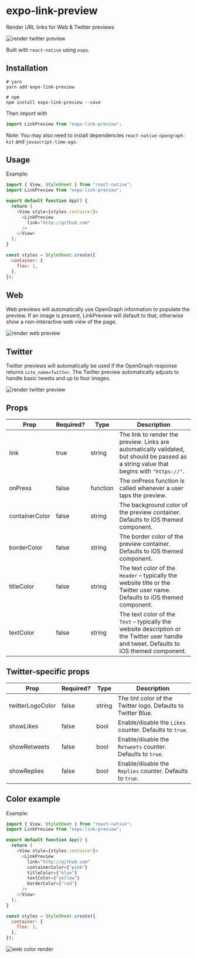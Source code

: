 # expo-link-preview
Render URL links for Web & Twitter previews

![render twitter preview](https://uploads-ssl.webflow.com/5f47fcf4fc81fecce371f46f/621c0ad206cdd4fe29a185c7_ezgif.com-gif-maker-4.gif)

Built with `react-native` using `expo`.

## Installation
```
# yarn
yarn add expo-link-preview

# npm
npm install expo-link-preview --save
```

Then import with
```js
import LinkPreview from "expo-link-preview";
```
Note: You may also need to install dependencies `react-native-opengraph-kit` and `javascript-time-ago`.


## Usage
Example:
```js
import { View, StyleSheet } from "react-native";
import LinkPreview from "expo-link-preview";

export default function App() {
  return (
    <View style={styles.container}>
      <LinkPreview
        link="http://github.com"
      />
    </View>
  );
}

const styles = StyleSheet.create({
  container: {
    flex: 1,
  },
});
```

## Web
Web previews will automatically use OpenGraph information to populate the preview. If an image is present, LinkPreview will default to that, otherwise show a non-interactive web view of the page.

![render web preview](https://uploads-ssl.webflow.com/5f162b0e0ce5746130d59063/621b0bfe86678f673850cb7a_Screen%20Shot%202022-02-26%20at%208.54.37%20PM.png)

## Twitter
Twitter previews will automatically be used if the OpenGraph response returns `site_name=Twitter`. The Twitter preview automatically adjusts to handle basic tweets and up to four images.

![render twitter preview](https://uploads-ssl.webflow.com/5f162b0e0ce5746130d59063/621b0bff3e9793fc17565d26_Screen%20Shot%202022-02-26%20at%208.54.59%20PM.png)

## Props
| Prop | Required? | Type | Description |
| --- | --- | --- | ---------- |
| link | true | string | The link to render the preview. Links are automatically validated, but should be passed as a string value that begins with `"https://"`. |
| onPress | false | function | The onPress function is called whenever a user taps the preview. |
| containerColor | false | string | The background color of the preview container. Defaults to iOS themed component. |
| borderColor | false | string | The border color of the preview container. Defaults to iOS themed component. |
| titleColor | false | string | The text color of the `Header` – typically the website title or the Twitter user name. Defaults to iOS themed component. |
| textColor | false | string | The text color of the `Text` – typically the website description or the Twitter user handle and tweet. Defaults to iOS themed component. |

## Twitter-specific props
| Prop | Required? | Type | Description |
| --- | --- | --- | ---------- |
| twitterLogoColor | false | string | The tint color of the Twitter logo. Defaults to Twitter Blue. |
| showLikes | false | bool | Enable/disable the `Likes` counter. Defaults to `true`. |
| showRetweets | false | bool | Enable/disable the `Retweets` counter. Defaults to `true`. |
| showReplies | false | bool | Enable/disable the `Replies` counter. Defaults to `true`. |

## Color example
Example:
```js
import { View, StyleSheet } from "react-native";
import LinkPreview from "expo-link-preview";

export default function App() {
  return (
    <View style={styles.container}>
      <LinkPreview
        link="http://github.com"
        containerColor={"pink"}
        titleColor={"blue"}
        textColor={"yellow"}
        borderColor={"red"}
      />
    </View>
  );
}

const styles = StyleSheet.create({
  container: {
    flex: 1,
  },
});
```
![web color render](https://uploads-ssl.webflow.com/5f162b0e0ce5746130d59063/621bfecb3feece9e668ee9fe_Screen%20Shot%202022-02-27%20at%203.25.42%20PM.png)
